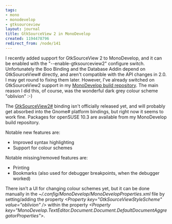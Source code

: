 ```yaml
---
tags:
- mono
- monodevelop
- gtksourceview
layout: journal
title: GtkSourceView 2 in MonoDevelop
created: 1194478796
redirect_from: /node/141
---
```

I recently added support for GtkSourceView 2 to MonoDevelop, and it can be enabled with the "--enable-gtksourceview2" configure switch. Unfortunately the Boo Binding and the Database Addin depend on GtkSourceView# directly, and aren't compatible with the API changes in 2.0.<!--break--> I may get round to fixing them later. However, I've already switched on GtkSourceView2 support in my [MonoDevelop build repository](/journal/2007/11/07/monodevelop_trunk_builds). The main reason I did this, of course, was the wonderful dark grey colour scheme "oblivion" :-)

The <a href="http://anonsvn.mono-project.com/viewcvs/trunk/gtksourceview2-sharp/">GtkSourceView2#</a> binding isn't officially released yet, and will probably get absorbed into the Gnome# platform bindings, but right now it seems to work fine.
Packages for openSUSE 10.3 are available from my MonoDevelop build repository.

Notable new features are:<ul>
<li>Improved syntax highlighting</li>
<li>Support for colour schemes</li>
</ul>

Notable missing/removed features are:<ul>
<li>Printing</li>
<li>Bookmarks (also used for debugger breakpoints, when the debugger worked)</li>
</ul>

There isn't a UI for changing colour schemes yet, but it can be done manually in the <em>~/.config/MonoDevelop/MonoDevelopProperties.xml</em> file by setting/adding the property <em>&lt;Property key="GtkSourceViewStyleScheme" value="oblivion" /&gt;</em> within the property <em>&lt;Property key="MonoDevelop.TextEditor.Document.Document.DefaultDocumentAggregatorProperties"&gt;</em>.
<!--break-->

